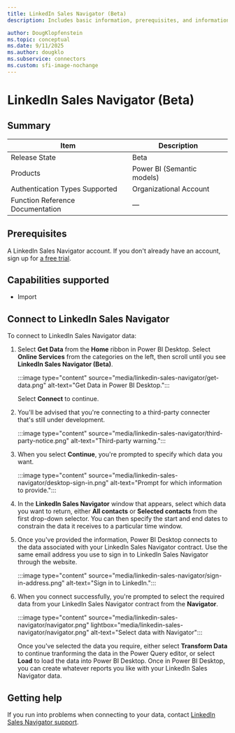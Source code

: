 ```yaml
---
title: LinkedIn Sales Navigator (Beta)
description: Includes basic information, prerequisites, and information on how to connect to LinkedIn Sales Navigator.

author: DougKlopfenstein
ms.topic: conceptual
ms.date: 9/11/2025
ms.author: dougklo
ms.subservice: connectors
ms.custom: sfi-image-nochange
---
```


# LinkedIn Sales Navigator (Beta)

## Summary

| Item | Description |
| ---- | ----------- |
| Release State | Beta |
| Products | Power BI (Semantic models) |
| Authentication Types Supported | Organizational Account |
| Function Reference Documentation | &mdash; |

## Prerequisites

A LinkedIn Sales Navigator account. If you don't already have an account, sign up for [a free trial](https://business.linkedin.com/sales-solutions/cx/18/08/linkedin-sales-navigator).

## Capabilities supported

* Import

## Connect to LinkedIn Sales Navigator

To connect to LinkedIn Sales Navigator data:

1. Select **Get Data** from the **Home** ribbon in Power BI Desktop. Select **Online Services** from the categories on the left, then scroll until you see **LinkedIn Sales Navigator (Beta)**.

   :::image type="content" source="media/linkedin-sales-navigator/get-data.png" alt-text="Get Data in Power BI Desktop.":::

   Select **Connect** to continue.

2. You'll be advised that you're connecting to a third-party connecter that's still under development.

   :::image type="content" source="media/linkedin-sales-navigator/third-party-notice.png" alt-text="Third-party warning.":::

3. When you select **Continue**, you're prompted to specify which data you want.

   :::image type="content" source="media/linkedin-sales-navigator/desktop-sign-in.png" alt-text="Prompt for which information to provide.":::

4. In the **LinkedIn Sales Navigator** window that appears, select which data you want to return, either **All contacts** or **Selected contacts** from the first drop-down selector. You can then specify the start and end dates to constrain the data it receives to a particular time window.

5. Once you've provided the information, Power BI Desktop connects to the data associated with your LinkedIn Sales Navigator contract. Use the same email address you use to sign in to LinkedIn Sales Navigator through the website.

   :::image type="content" source="media/linkedin-sales-navigator/sign-in-address.png" alt-text="Sign in to LinkedIn.":::

6. When you connect successfully, you're prompted to select the required data from your LinkedIn Sales Navigator contract from the **Navigator**.

   :::image type="content" source="media/linkedin-sales-navigator/navigator.png" lightbox="media/linkedin-sales-navigator/navigator.png" alt-text="Select data with Navigator":::
   
   Once you've selected the data you require, either select **Transform Data** to continue tranforming the data in the Power Query editor, or select **Load** to load the data into Power BI Desktop. Once in Power BI Desktop, you can create whatever reports you like with your LinkedIn Sales Navigator data.

## Getting help

If you run into problems when connecting to your data, contact [LinkedIn Sales Navigator support](https://www.linkedin.com/help/sales-navigator).
